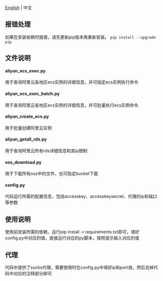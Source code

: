 [English](./README.md) | 中文
## 报错处理
如果在安装依赖时报错，请先更新pip版本再重新安装。
`pip install --upgrade pip`
## 文件说明

#### aliyun_ecs_exec.py
用于查询阿里云各地区ecs实例的详细信息，并可指定ecs实例执行命令
#### aliyun_ecs_exec_batch.py
用于查询阿里云各地区ecs实例的详细信息，并可批量执行ecs实例命令
#### aliyun_create_ecs.py
用于批量创建阿里云实例
#### aliyun_getall_rds.py
用于查询阿里云所有rds详细信息和其ip限制
#### oss_download.py
用于下载所有oss中的文件，也可指定bucket下载
#### config.py
代码运行所需的配置信息，包括accesskey、accesskeysecret、代理的ip和端口等参数

## 使用说明
使用前安装所需的依赖，运行pip install -r requirements.txt即可，填好config.py中对应的值，直接运行对应的py脚本，按照提示输入对应的值

## 代理
代码中提供了socks代理，需要使用时在config.py中填好ip和port值，然后去掉代码中对应的注释部分即可
